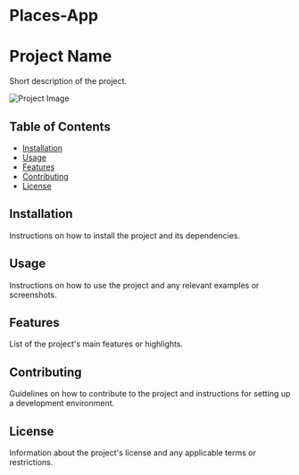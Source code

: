 # Places-App

# Project Name

Short description of the project.

![Project Image](images/project-image.png)

## Table of Contents
- [Installation](#installation)
- [Usage](#usage)
- [Features](#features)
- [Contributing](#contributing)
- [License](#license)

## Installation

Instructions on how to install the project and its dependencies.

## Usage

Instructions on how to use the project and any relevant examples or screenshots.

## Features

List of the project's main features or highlights.

## Contributing

Guidelines on how to contribute to the project and instructions for setting up a development environment.

## License

Information about the project's license and any applicable terms or restrictions.

